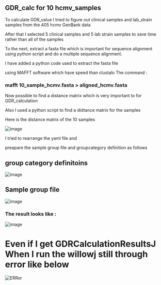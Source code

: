 ## GDR_calc for 10 hcmv_samples

To calculate GDR_value I tried to figure out clinical samples and lab_strain samples from the 405 hcmv GenBank data 

After that I selected 5 clinical samples and 5 lab strain samples to save time rather than  all of the samples 

To the next,  extract a fasta file which is important for sequence alignment using  python script and do a multiple sequence alignment. 

I have added a python code used to extract the fasta file

using MAFFT software which have speed than clustalo
The command :

###  mafft 10_sample_hcmv.fasta > aligned_hcmv.fasta

Now possible to find a distance matrix which is very important to for GDR_calculation 

Also  I used a python script to find a didtance matrix for the samples 

Here is the distance matrix of the 10 samples 

![image](https://github.com/tolinachali/hcmv_genome/assets/130226558/048d29c3-b327-4884-86b5-48fcc4174b5c)

I tried to rearrange the yaml file and 

preapare  the  sample group file and groupcategory definition as follows 

##  group category definitoins 

![image](https://github.com/tolinachali/hcmv_genome/assets/130226558/29823567-120b-4d5d-b3c5-83e9688d4d11)


## Sample group file

![image](https://github.com/tolinachali/hcmv_genome/assets/130226558/44a67b46-2a9a-4d31-b043-090c80f695dd)


### The result looks like :


![image](https://github.com/tolinachali/hcmv_genome/assets/130226558/f09d6822-2226-44a3-87bb-fa1ccea56391)


# Even if I get  GDRCalculationResultsJ When I run the willowj still through error like below 


![ERRor](https://github.com/tolinachali/hcmv_genome/assets/130226558/154614a0-ad9f-4ba6-a170-8bf7972390be)





































































































